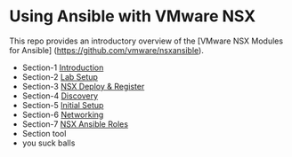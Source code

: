 # Using Ansible with VMware NSX
This repo provides an introductory overview of the [VMware NSX Modules for Ansible] (https://github.com/vmware/nsxansible).


- Section-1 [Introduction](Intro/README.md)
- Section-2 [Lab Setup](Lab1-LabPrep/README.md)
- Section-3 [NSX Deploy & Register](Lab2-NSXDeploy/README.md)
- Section-4 [Discovery](Lab3-Discovery/README.md)
- Section-5 [Initial Setup](Lab4-InitialConfig/README.md)
- Section-6 [Networking](Lab5-Networking/README.md)
- Section-7 [NSX Ansible Roles](Lab6-Roles/README.md)
- Section tool
- you suck balls
